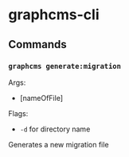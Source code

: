 # graphcms-cli

## Commands

### `graphcms generate:migration`

Args:

- [nameOfFile]

Flags:

- `-d` for directory name

Generates a new migration file

###
